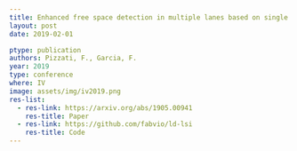 ```yaml
---
title: Enhanced free space detection in multiple lanes based on single CNN with scene identification
layout: post
date: 2019-02-01

ptype: publication
authors: Pizzati, F., Garcia, F.
year: 2019
type: conference
where: IV
image: assets/img/iv2019.png
res-list:
  - res-link: https://arxiv.org/abs/1905.00941
    res-title: Paper
  - res-link: https://github.com/fabvio/ld-lsi
    res-title: Code
---
```


